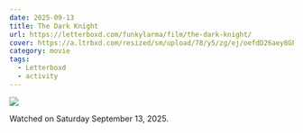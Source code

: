 ```yaml
---
date: 2025-09-13
title: The Dark Knight
url: https://letterboxd.com/funkylarma/film/the-dark-knight/
cover: https://a.ltrbxd.com/resized/sm/upload/78/y5/zg/ej/oefdD26aey8GPdx7Rm45PNncJdU-0-600-0-900-crop.jpg?v=2d0ce4be25
category: movie
tags:
  - Letterboxd
  - activity
---
```


![](https://a.ltrbxd.com/resized/sm/upload/78/y5/zg/ej/oefdD26aey8GPdx7Rm45PNncJdU-0-600-0-900-crop.jpg?v=2d0ce4be25)

Watched on Saturday September 13, 2025.
